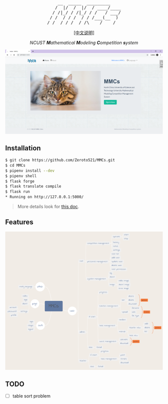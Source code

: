 <pre align="center">
    __  _____  _________    
   /  |/  /  |/  / ____/____
  / /|_/ / /|_/ / /   / ___/
 / /  / / /  / / /___(__  ) 
/_/  /_/_/  /_/\____/____/  
</pre>

<p align="center"><a href='docs/DESCRIPTION.md'>[中文说明]</a></p>

<p align="center">
    <i>NCUST <b>M</b>athematical <b>M</b>odeling <b>C</b>ompetition <b>s</b>ystem</i>
</p>

<p align="center"><img src="assets/indexPage.png" alt="IndexPage"></p>

## Installation

```bash
$ git clone https://github.com/Zeroto521/MMCs.git
$ cd MMCs
$ pipenv install --dev
$ pipenv shell
$ flask forge
$ flask translate compile
$ flask run
* Running on http://127.0.0.1:5000/
```

> More details look for [this doc](docs/INSTALLATION.md).

## Features

<p align="center"><img src="assets/features.png" alt="feature"></p>

## TODO

-   [ ] table sort problem
